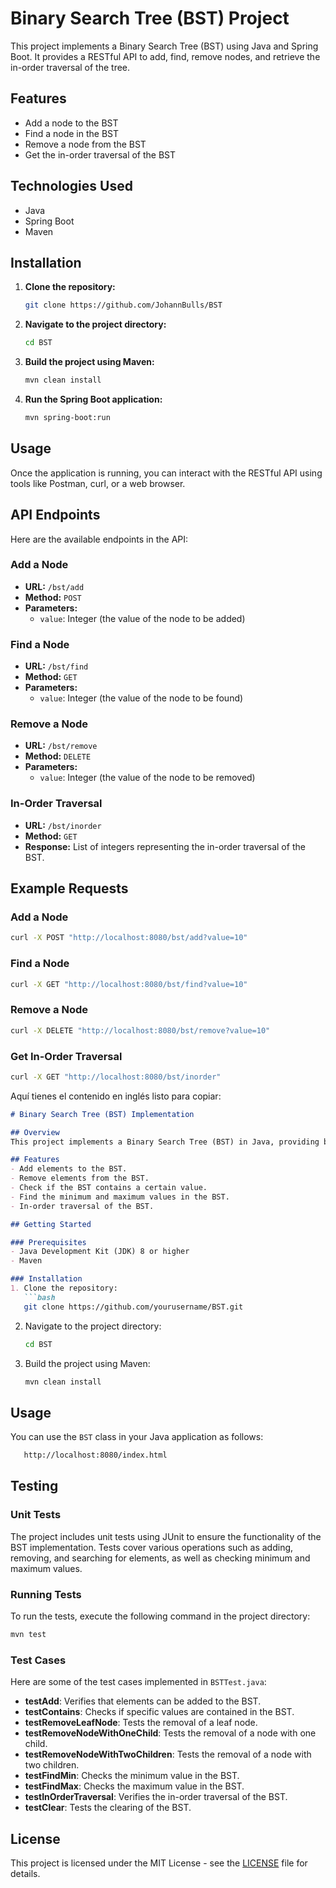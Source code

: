 # Binary Search Tree (BST) Project

This project implements a Binary Search Tree (BST) using Java and Spring Boot. It provides a RESTful API to add, find, remove nodes, and retrieve the in-order traversal of the tree.


## Features
- Add a node to the BST
- Find a node in the BST
- Remove a node from the BST
- Get the in-order traversal of the BST

## Technologies Used
- Java
- Spring Boot
- Maven

## Installation
1. **Clone the repository:**
   ```bash
   git clone https://github.com/JohannBulls/BST
   ```

2. **Navigate to the project directory:**
   ```bash
   cd BST
   ```

3. **Build the project using Maven:**
   ```bash
   mvn clean install
   ```

4. **Run the Spring Boot application:**
   ```bash
   mvn spring-boot:run
   ```

## Usage
Once the application is running, you can interact with the RESTful API using tools like Postman, curl, or a web browser.

## API Endpoints
Here are the available endpoints in the API:

### Add a Node
- **URL:** `/bst/add`
- **Method:** `POST`
- **Parameters:** 
  - `value`: Integer (the value of the node to be added)

### Find a Node
- **URL:** `/bst/find`
- **Method:** `GET`
- **Parameters:**
  - `value`: Integer (the value of the node to be found)

### Remove a Node
- **URL:** `/bst/remove`
- **Method:** `DELETE`
- **Parameters:**
  - `value`: Integer (the value of the node to be removed)

### In-Order Traversal
- **URL:** `/bst/inorder`
- **Method:** `GET`
- **Response:** List of integers representing the in-order traversal of the BST.

## Example Requests
### Add a Node
```bash
curl -X POST "http://localhost:8080/bst/add?value=10"
```

### Find a Node
```bash
curl -X GET "http://localhost:8080/bst/find?value=10"
```

### Remove a Node
```bash
curl -X DELETE "http://localhost:8080/bst/remove?value=10"
```

### Get In-Order Traversal
```bash
curl -X GET "http://localhost:8080/bst/inorder"
```



Aquí tienes el contenido en inglés listo para copiar:

```markdown
# Binary Search Tree (BST) Implementation

## Overview
This project implements a Binary Search Tree (BST) in Java, providing basic functionalities such as insertion, deletion, and traversal. The BST is designed to be a generic data structure that can hold any type that extends `Comparable`.

## Features
- Add elements to the BST.
- Remove elements from the BST.
- Check if the BST contains a certain value.
- Find the minimum and maximum values in the BST.
- In-order traversal of the BST.

## Getting Started

### Prerequisites
- Java Development Kit (JDK) 8 or higher
- Maven

### Installation
1. Clone the repository:
   ```bash
   git clone https://github.com/yourusername/BST.git
   ```
2. Navigate to the project directory:
   ```bash
   cd BST
   ```
3. Build the project using Maven:
   ```bash
   mvn clean install
   ```

## Usage
You can use the `BST` class in your Java application as follows:

 ```bash
    http://localhost:8080/index.html
   ```

## Testing

### Unit Tests
The project includes unit tests using JUnit to ensure the functionality of the BST implementation. Tests cover various operations such as adding, removing, and searching for elements, as well as checking minimum and maximum values.

### Running Tests
To run the tests, execute the following command in the project directory:

```bash
mvn test
```

### Test Cases
Here are some of the test cases implemented in `BSTTest.java`:

- **testAdd**: Verifies that elements can be added to the BST.
- **testContains**: Checks if specific values are contained in the BST.
- **testRemoveLeafNode**: Tests the removal of a leaf node.
- **testRemoveNodeWithOneChild**: Tests the removal of a node with one child.
- **testRemoveNodeWithTwoChildren**: Tests the removal of a node with two children.
- **testFindMin**: Checks the minimum value in the BST.
- **testFindMax**: Checks the maximum value in the BST.
- **testInOrderTraversal**: Verifies the in-order traversal of the BST.
- **testClear**: Tests the clearing of the BST.


## License
This project is licensed under the MIT License - see the [LICENSE](LICENSE) file for details.